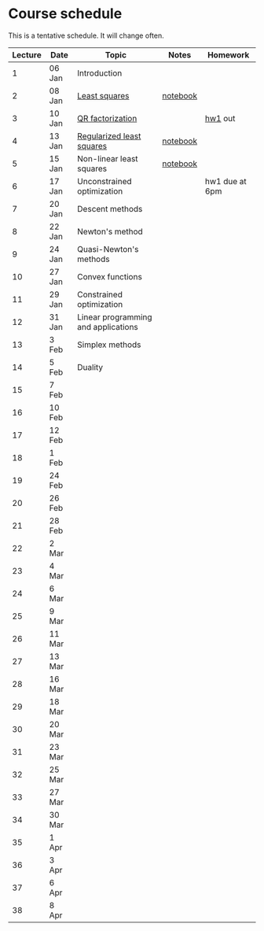 # Course schedule

This is a tentative schedule. It will change often.

| Lecture | Date | Topic | Notes | Homework |
| ------- | ---- | ----- | ----- | -------- |
| 1 | 06 Jan | Introduction |||
| 2 | 08 Jan | [Least squares](notes/Least_squares.md#LeastSquares) | [notebook](https://nbviewer.jupyter.org/github/mpf/19T2-406/blob/master/docs/notebooks/least-squares.ipynb)                                 | |
| 3 | 10 Jan | [QR factorization](notes/QR_factorization.md) | | [hw1](homework/hw1.md) out |
| 4 | 13 Jan | [Regularized least squares](notes/Regularized_LS.md#Regularizedleastsquares) | [notebook](https://nbviewer.jupyter.org/github/mpf/19T2-406/blob/master/docs/notebooks/regularizedLS.ipynb) | |
| 5 | 15 Jan| Non-linear least squares  | [notebook](https://nbviewer.jupyter.org/github/mpf/19T2-406/blob/master/docs/notebooks/gaussnewton.ipynb) | |
| 6 | 17 Jan | Unconstrained optimization | | hw1 due at 6pm |
| 7 | 20 Jan | Descent methods | | |
| 8 | 22 Jan | Newton's method | | |
| 9 | 24 Jan | Quasi-Newton's methods | | |
| 10 | 27 Jan | Convex functions | | |
| 11 | 29 Jan | Constrained optimization | | |
| 12 | 31 Jan | Linear programming and applications | | |
| 13 | 3 Feb | Simplex methods | | |
| 14 | 5 Feb | Duality     | | |
| 15 | 7 Feb |      | | |
| 16 | 10 Feb |      | | |
| 17 | 12 Feb |      | | |
| 18 | 1 Feb |      | | |
| 19 | 24 Feb |      | | |
| 20 | 26 Feb |      | | |
| 21 | 28 Feb |      | | |
| 22 | 2 Mar |      | | |
| 23 | 4 Mar |      | | |
| 24 | 6 Mar |      | | |
| 25 | 9 Mar |      | | |
| 26 | 11 Mar |      | | |
| 27 | 13 Mar |      | | |
| 28 | 16 Mar |      | | |
| 29 | 18 Mar |      | | |
| 30 | 20 Mar |      | | |
| 31 | 23 Mar |      | | |
| 32 | 25 Mar |      | | |
| 33 | 27 Mar |      | | |
| 34 | 30 Mar |      | | |
| 35 | 1 Apr |      | | |
| 36 | 3 Apr |      | | |
| 37 | 6 Apr |      | | |
| 38 | 8 Apr |      | | |

